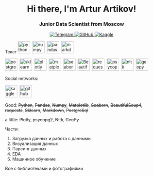 <div id="header" align="center">
  <h1>Hi there, I'm Artur Artikov!</h1>
  <h3>Junior Data Scientist from Moscow</h3> 
</div>

<div id="socials" align="center">
  <a href="https://t.me/ArturArtikov">
    <img src="https://img.shields.io/badge/Telegram-blue?style=for-the-badge&logo=telegram&logoColor=white" alt="Telegram">
  </a>
  <a href="https://github.com/ArturArtikov">
    <img src="https://img.shields.io/badge/github-black?style=for-the-badge&logo=github&logoColor=white" alt="GitHub">
  </a>
  <a href="https://www.kaggle.com/arturartikov">
    <img src="https://img.shields.io/badge/kaggle-white?style=for-the-badge&logo=kaggle&logoColor=cyan" alt="Kaggle">
  </a>
</div>


Текст
<img src="https://cdn.jsdelivr.net/gh/devicons/devicon/icons/python/python-original-wordmark.svg" title="python" width="40" height="40" />&nbsp;
<img src="https://cdn.jsdelivr.net/gh/devicons/devicon/icons/numpy/numpy-original-wordmark.svg" title="numpy" width="40" height="40" />&nbsp;
<img src="https://cdn.jsdelivr.net/gh/devicons/devicon/icons/pandas/pandas-original-wordmark.svg" title="pandas" width="40" height="40" />&nbsp;
<img src="https://cdn.jsdelivr.net/gh/devicons/devicon/icons/markdown/markdown-original.svg" title="markdown" width="40" height="40" />&nbsp;



<img src="https://cdn.jsdelivr.net/gh/devicons/devicon/icons/postgresql/postgresql-original-wordmark.svg" title="postgresql" width="40" height="40" />&nbsp;
<img src="https://pbs.twimg.com/profile_images/1597302113851285505/uLahwA4q_400x400.jpg" title="sklearn" width="40" height="40" />&nbsp;
<img src="https://store-images.s-microsoft.com/image/apps.36868.bfb0e2ee-be9e-4c73-807f-e0a7b805b1be.712aff5d-5800-47e0-97be-58d17ada3fb8.a46845e6-ce94-44cf-892b-54637c6fcf06" title="plotly" width="40" height="40" />&nbsp;
<img src="https://helve-blog.com/images/icon/matplotlib.png" title="matplotlib" width="40" height="40" />&nbsp;
<img src="https://encrypted-tbn0.gstatic.com/images?q=tbn:ANd9GcS2NlF-TJs7t4xv02opfzaBDvPrnDTiwDbdLg&usqp=CAU" title="seaborn" width="40" height="40" />&nbsp;
<img src="https://play-lh.googleusercontent.com/yMjUC6LBh7uOCK6wUcIEf5MHZQmSqDPXoInOQLZzw0DWQsPJuvkwSymX2zI4Ok7i_BY" title="BeautifulSoup4" width="40" height="40" />&nbsp;
<img src="https://upload.wikimedia.org/wikipedia/commons/thumb/a/aa/Requests_Python_Logo.png/800px-Requests_Python_Logo.png" title="request" width="40" height="40" />&nbsp;
<img src="https://encrypted-tbn0.gstatic.com/images?q=tbn:ANd9GcT2aR_EK_7SalOQ6_fe5fbd6RaaRJ9dH4gY9MkVBWneqNGk0L-I45Mv6AjEqYzsHqIcZSI&usqp=CAU" title="psycopg2" width="40" height="40" />&nbsp;
<img src="https://miro.medium.com/v2/resize:fit:1184/0*zKRz1UgqpOZ4bvuA" title="nltk" width="40" height="40" />&nbsp;
<img src="https://avatars.githubusercontent.com/u/1385808?s=280&v=4" title="geopy" width="40" height="40" />&nbsp;

Social networks:

<img src="https://cdn.jsdelivr.net/gh/devicons/devicon/icons/kaggle/kaggle-original-wordmark.svg" title="kaggle" width="40" height="40" />&nbsp;
<img src="https://cdn.jsdelivr.net/gh/devicons/devicon/icons/github/github-original-wordmark.svg" title="github" width="40" height="40" />&nbsp;


Good:
~~Python~~, ~~Pandas~~, ~~Numpy~~, ~~Matplotlib~~, ~~Seaborn~~, ~~BeautifulSoup4~~, ~~requests~~, ~~Sklearn~~, ~~Markdown~~, ~~PostgreSql~~

a little:
~~Plotly~~, ~~psycopg2~~, ~~Nltk~~, ~~GeoPy~~

Части:
1. Загрузка данных и работа с данными
2. Визуализация данных
3. Парсинг данных
4. EDA
5. Машинное обучение

Все с библиотеками и фотографиями
